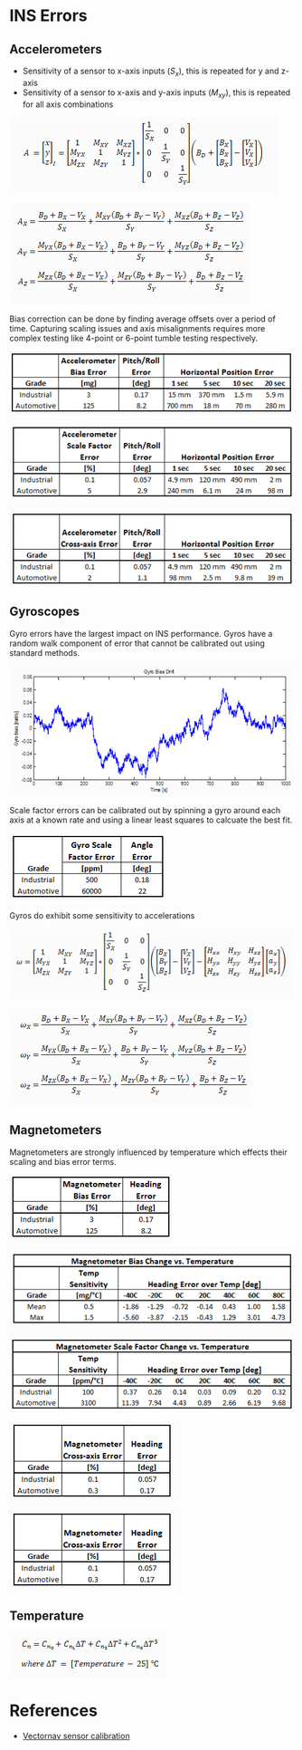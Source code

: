 # INS Errors

## Accelerometers

- Sensitivity of a sensor to x-axis inputs ($S_x$), this is repeated for y and z-axis
- Sensitivity of a sensor to x-axis and y-axis inputs ($M_{xy}$), this is repeated for all axis combinations

![](pics/sensor-model-equations---figure-1.png)

![](pics/sensor-model-equations---figure-2.png)

Bias correction can be done by finding average offsets over a period of time.
Capturing scaling issues and axis misalignments requires more complex testing
like 4-point or 6-point tumble testing respectively.

![](pics/accelerometer-bias-calibration---figure-1.png)

![](pics/accelerometer-scale-factor---figure-1.png)

![](pics/accelerometer-axis-misalignment---figure-1.png)

## Gyroscopes

Gyro errors have the largest impact on INS performance. Gyros have a random walk
component of error that cannot be calibrated out using standard methods. 

![](pics/gyroscope-bias---figure-1.png)

Scale factor errors can be calibrated out by spinning a gyro around each axis at a known
rate and using a linear least squares to calcuate the best fit.

![](pics/gyroscope-scale-factor---figure-1.png)

Gyros do exhibit some sensitivity to accelerations

![](pics/gyroscope-sensitivity-to-linear-acceleration---figure-1.png)

![](pics/gyroscope-sensitivity-to-linear-acceleration---figure-2.png)

## Magnetometers

Magnetometers are strongly influenced by temperature which effects their scaling and bias
error terms.

![](pics/magnetometer-bias---figure-1.png)

![](pics/magnetometer-bias-sensitivity---figure-1.png)

![](pics/magnetometer-scale-factor-temperature-sensitivity---figure-1.png)

![](pics/magnetometer-misalignment---figure-1.png)

![](pics/mag-cross-axis.png)

## Temperature

![](pics/temperature-calibration---figure-1.png)

# References

- [Vectornav sensor calibration](https://www.vectornav.com/support/library/calibration)
